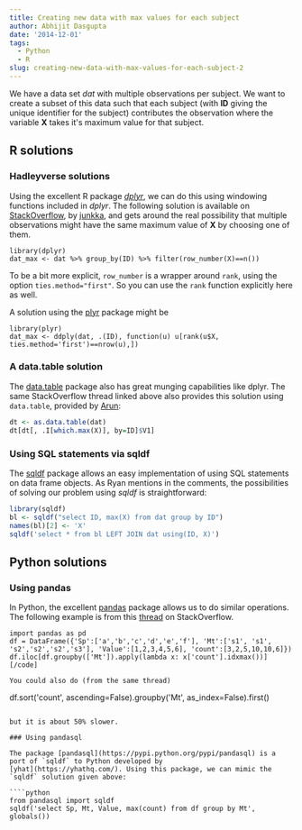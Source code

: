 ```yaml
---
title: Creating new data with max values for each subject
author: Abhijit Dasgupta
date: '2014-12-01'
tags:
  - Python
  - R
slug: creating-new-data-with-max-values-for-each-subject-2
---
```


We have a data set _dat_ with multiple observations per subject. We want to create a subset of this data such that each subject (with **ID** giving the unique identifier for the subject) contributes the observation where the variable **X** takes it's maximum value for that subject.

## R solutions

### Hadleyverse solutions

Using the excellent R package _[dplyr](http://cran.r-project.org/package=dplyr)_, we can do this using windowing functions included in _dplyr_. The following solution is available on [StackOverflow](http://stackoverflow.com/questions/21308436/dplyr-filter-get-rows-with-minimum-of-variable-but-only-the-first-if-multiple), by [junkka](http://stackoverflow.com/users/1557026/junkka), and gets around the real possibility that multiple observations might have the same maximum value of **X** by choosing one of them.

````
library(dplyr)
dat_max <- dat %>% group_by(ID) %>% filter(row_number(X)==n())
````

To be a bit more explicit, `row_number` is a wrapper around `rank`, using the option `ties.method="first"`. So you can use the `rank` function explicitly here as well.

A solution using the [plyr](http://cran.r-project.org/package=plyr) package might be

````
library(plyr)
dat_max <- ddply(dat, .(ID), function(u) u[rank(u$X, ties.method='first')==nrow(u),])
````

### A  data.table solution

The [data.table](http://cran.r-project.org/package=data.table) package also has great munging capabilities like dplyr. The same StackOverflow thread linked above also provides this solution using `data.table`, provided by  [Arun](http://stackoverflow.com/users/559784/arun):

````r
dt <- as.data.table(dat)
dt[dt[, .I[which.max(X)], by=ID]$V1]
````

### Using SQL statements via sqldf

The [sqldf](http://cran.r-project.org/package=sqldf) package allows an easy implementation of using SQL statements on data frame objects. As Ryan mentions in the comments, the possibilities of solving our problem using _sqldf_ is straightforward:

````r
library(sqldf)
bl <- sqldf("select ID, max(X) from dat group by ID")
names(bl)[2] <- 'X'
sqldf('select * from bl LEFT JOIN dat using(ID, X)')
````

## Python solutions

### Using pandas

In Python, the excellent [pandas](http://pandas.pydata.org) package allows us to do similar operations. The following example is from this [thread](http://stackoverflow.com/questions/19818756/extract-row-with-maximum-value-in-a-group-pandas-dataframe) on StackOverflow.

````
import pandas as pd
df = DataFrame({'Sp':['a','b','c','d','e','f'], 'Mt':['s1', 's1', 's2','s2','s2','s3'], 'Value':[1,2,3,4,5,6], 'count':[3,2,5,10,10,6]})
df.iloc[df.groupby(['Mt']).apply(lambda x: x['count'].idxmax())][/code]

You could also do (from the same thread)

````
df.sort('count', ascending=False).groupby('Mt', as_index=False).first()
````

but it is about 50% slower.

### Using pandasql

The package [pandasql](https://pypi.python.org/pypi/pandasql) is a port of `sqldf` to Python developed by
[yhat](https://yhathq.com/). Using this package, we can mimic the `sqldf` solution given above:

````python
from pandasql import sqldf
sqldf('select Sp, Mt, Value, max(count) from df group by Mt', globals())
````
